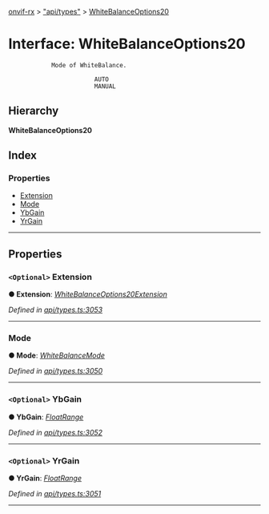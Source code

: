 [onvif-rx](../README.md) > ["api/types"](../modules/_api_types_.md) > [WhiteBalanceOptions20](../interfaces/_api_types_.whitebalanceoptions20.md)

# Interface: WhiteBalanceOptions20

```
            Mode of WhiteBalance.
```

```
                        AUTO
                        MANUAL
```

## Hierarchy

**WhiteBalanceOptions20**

## Index

### Properties

* [Extension](_api_types_.whitebalanceoptions20.md#extension)
* [Mode](_api_types_.whitebalanceoptions20.md#mode)
* [YbGain](_api_types_.whitebalanceoptions20.md#ybgain)
* [YrGain](_api_types_.whitebalanceoptions20.md#yrgain)

---

## Properties

<a id="extension"></a>

### `<Optional>` Extension

**● Extension**: *[WhiteBalanceOptions20Extension](_api_types_.whitebalanceoptions20extension.md)*

*Defined in [api/types.ts:3053](https://github.com/patrickmichalina/onvif-rx/blob/034e4d6/src/api/types.ts#L3053)*

___
<a id="mode"></a>

###  Mode

**● Mode**: *[WhiteBalanceMode](../enums/_api_types_.whitebalancemode.md)*

*Defined in [api/types.ts:3050](https://github.com/patrickmichalina/onvif-rx/blob/034e4d6/src/api/types.ts#L3050)*

___
<a id="ybgain"></a>

### `<Optional>` YbGain

**● YbGain**: *[FloatRange](_api_types_.floatrange.md)*

*Defined in [api/types.ts:3052](https://github.com/patrickmichalina/onvif-rx/blob/034e4d6/src/api/types.ts#L3052)*

___
<a id="yrgain"></a>

### `<Optional>` YrGain

**● YrGain**: *[FloatRange](_api_types_.floatrange.md)*

*Defined in [api/types.ts:3051](https://github.com/patrickmichalina/onvif-rx/blob/034e4d6/src/api/types.ts#L3051)*

___

